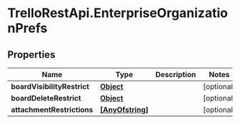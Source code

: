 # TrelloRestApi.EnterpriseOrganizationPrefs

## Properties

Name | Type | Description | Notes
------------ | ------------- | ------------- | -------------
**boardVisibilityRestrict** | [**Object**](.md) |  | [optional] 
**boardDeleteRestrict** | [**Object**](.md) |  | [optional] 
**attachmentRestrictions** | [**[AnyOfstring]**](AnyOfstring.md) |  | [optional] 



